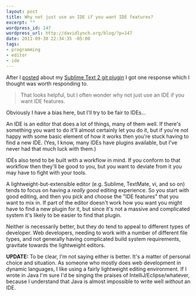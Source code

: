 ```yaml
--- 
layout: post
title: Why not just use an IDE if you want IDE features?
excerpt: ""
wordpress_id: 147
wordpress_url: http://davidlynch.org/blog/?p=147
date: 2011-09-30 22:34:35 -05:00
tags: 
- programming
- editor
- ide
---
```

After I [posted](http://davidlynch.org/blog/2011/09/sublime-text-2-git-plugin/) about my [Sublime Text 2 git plugin](https://github.com/kemayo/sublime-text-2-git/wiki) I got one response which I thought was worth responding to.

<blockquote cite="http://www.reddit.com/r/programming/comments/ktmh5/a_git_plugin_for_sublime_text_2/c2nbsth">That looks helpful, but I often wonder why not just use an IDE if you want IDE features.</blockquote>

Obviously I have a bias here, but I'll try to be fair to IDEs...

An IDE is an editor that does a lot of things, many of them well. If there's something you want to do it'll almost certainly let you do it, but if you're not happy with some basic element of how it works then you're stuck having to find a new IDE. (Yes, I know, many IDEs have plugins available, but I've never had that much luck with them.)

IDEs also tend to be built with a workflow in mind. If you conform to that workflow then they'll be good to you, but you want to deviate from it you may have to fight with your tools.

A lightweight-but-extensible editor (e.g. Sublime, TextMate, vi, and so on) tends to focus on having a *really good* editing experience. So you start with good editing, and then you pick and choose the "IDE features" that you want to mix in. If part of the editor doesn't work how you want you might have to find a new plugin for it, but since it's not a massive and complicated system it's likely to be easier to find that plugin.

Neither is necessarily better, but they do tend to appeal to different types of developer. Web developers, needing to work with a number of different file types, and not generally having complicated build system requirements, gravitate towards the lightweight editors.

**UPDATE:** To be clear, I'm not saying either is better. It's a matter of personal choice and situation. As someone who mostly does web development in dynamic languages, I like using a fairly lightweight editing environment. If I wrote in Java I'm sure I'd be singing the praises of IntelliJ/Eclipse/whatever, because I understand that Java is almost impossible to write well *without* an IDE.
